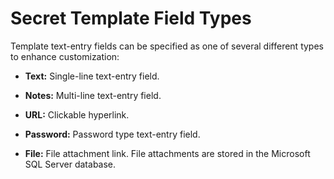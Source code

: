 [title]: # (Secret Template Field Types)
[tags]: # (Template)
[priority]: # (1000)

# Secret Template Field Types

Template text-entry fields can be specified as one of several different types to enhance customization:

- **Text:** Single-line text-entry field.

- **Notes:** Multi-line text-entry field.

- **URL:** Clickable hyperlink.

- **Password:** Password type text-entry field.

- **File:** File attachment link. File attachments are stored in the Microsoft SQL Server database.
